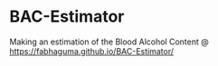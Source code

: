 # BAC-Estimator
Making an estimation of the Blood Alcohol Content @ https://fabhaguma.github.io/BAC-Estimator/


